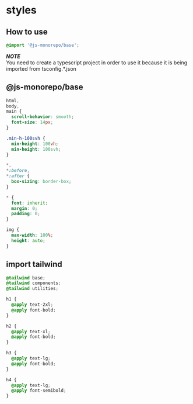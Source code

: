 # styles

## How to use

```css
@import '@js-monorepo/base';
```

**_NOTE_**  
You need to create a typescript project in order to use it
because it is being imported from tsconfig.\*.json

## @js-monorepo/base

```css
html,
body,
main {
  scroll-behavior: smooth;
  font-size: 14px;
}

.min-h-100svh {
  min-height: 100vh;
  min-height: 100svh;
}

*,
*:before,
*:after {
  box-sizing: border-box;
}

* {
  font: inherit;
  margin: 0;
  padding: 0;
}

img {
  max-width: 100%;
  height: auto;
}
```

## import tailwind

```css
@tailwind base;
@tailwind components;
@tailwind utilities;

h1 {
  @apply text-2xl;
  @apply font-bold;
}

h2 {
  @apply text-xl;
  @apply font-bold;
}

h3 {
  @apply text-lg;
  @apply font-bold;
}

h4 {
  @apply text-lg;
  @apply font-semibold;
}
```
